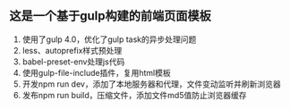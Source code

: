 ## 这是一个基于gulp构建的前端页面模板

1. 使用了gulp 4.0，优化了gulp task的异步处理问题
2. less、autoprefix样式预处理
3. babel-preset-env处理js代码
4. 使用gulp-file-include插件，复用html模板
5. 开发npm run dev，添加了本地服务器和代理，文件变动监听并刷新浏览器
6. 发布npm run build，压缩文件，添加文件md5值防止浏览器缓存
